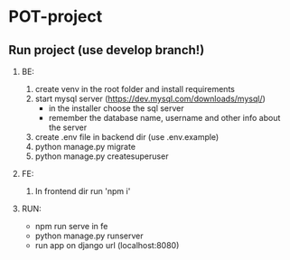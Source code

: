 # POT-project

## Run project (use develop branch!)
1. BE:
    1. create venv in the root folder and install requirements
    2. start mysql server (https://dev.mysql.com/downloads/mysql/)
        - in the installer choose the sql server 
        - remember the database name, username and other info about the server 
    3. create .env file in backend dir (use .env.example)
    4. python manage.py migrate
    5. python manage.py createsuperuser
    
2. FE:
    1. In frontend dir run 'npm i'
    
3. RUN:
    - npm run serve in fe
    - python manage.py runserver
    - run app on django url (localhost:8080)
